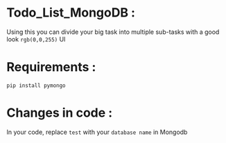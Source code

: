 # Todo_List_MongoDB :
Using this you can divide your big task into multiple sub-tasks with a good look `rgb(0,0,255)` UI 

# Requirements :
```
pip install pymongo
```

# Changes in code :
In your code,  replace `test` with your `database name` in Mongodb
